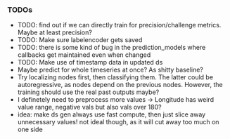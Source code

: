
### TODOs

- TODO: find out if we can directly train for precision/challenge metrics. Maybe at least precision?
- TODO: Make sure labelencoder gets saved
- TODO: there is some kind of bug in the prediction_models where callbacks get maintained even when changed
- TODO: Make use of timestamp data in updated ds
- Maybe predict for whole timeseries at once? As shitty baseline?
- Try localizing nodes first, then classifying them. The latter could be autoregressive, as nodes depend on the previous nodes. However, the training should use the real past outputs maybe?
- I definetely need to preprocess more values -> Longitude has weird value range, negative vals but also vals over 180?
- idea: make ds gen always use fast compute, then just slice away unnecessary values! not ideal though, as it will cut away too much on one side